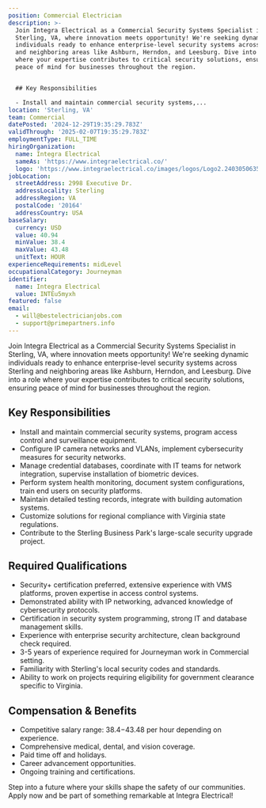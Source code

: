 ```yaml
---
position: Commercial Electrician
description: >-
  Join Integra Electrical as a Commercial Security Systems Specialist in
  Sterling, VA, where innovation meets opportunity! We're seeking dynamic
  individuals ready to enhance enterprise-level security systems across Sterling
  and neighboring areas like Ashburn, Herndon, and Leesburg. Dive into a role
  where your expertise contributes to critical security solutions, ensuring
  peace of mind for businesses throughout the region.


  ## Key Responsibilities

  - Install and maintain commercial security systems,...
location: 'Sterling, VA'
team: Commercial
datePosted: '2024-12-29T19:35:29.783Z'
validThrough: '2025-02-07T19:35:29.783Z'
employmentType: FULL_TIME
hiringOrganization:
  name: Integra Electrical
  sameAs: 'https://www.integraelectrical.co/'
  logo: 'https://www.integraelectrical.co/images/logos/Logo2.2403050635216.png'
jobLocation:
  streetAddress: 2998 Executive Dr.
  addressLocality: Sterling
  addressRegion: VA
  postalCode: '20164'
  addressCountry: USA
baseSalary:
  currency: USD
  value: 40.94
  minValue: 38.4
  maxValue: 43.48
  unitText: HOUR
experienceRequirements: midLevel
occupationalCategory: Journeyman
identifier:
  name: Integra Electrical
  value: INTEu5myxh
featured: false
email:
  - will@bestelectricianjobs.com
  - support@primepartners.info
---
```




Join Integra Electrical as a Commercial Security Systems Specialist in Sterling, VA, where innovation meets opportunity! We're seeking dynamic individuals ready to enhance enterprise-level security systems across Sterling and neighboring areas like Ashburn, Herndon, and Leesburg. Dive into a role where your expertise contributes to critical security solutions, ensuring peace of mind for businesses throughout the region.

## Key Responsibilities
- Install and maintain commercial security systems, program access control and surveillance equipment.
- Configure IP camera networks and VLANs, implement cybersecurity measures for security networks.
- Manage credential databases, coordinate with IT teams for network integration, supervise installation of biometric devices.
- Perform system health monitoring, document system configurations, train end users on security platforms.
- Maintain detailed testing records, integrate with building automation systems.
- Customize solutions for regional compliance with Virginia state regulations.
- Contribute to the Sterling Business Park's large-scale security upgrade project.

## Required Qualifications 
- Security+ certification preferred, extensive experience with VMS platforms, proven expertise in access control systems.
- Demonstrated ability with IP networking, advanced knowledge of cybersecurity protocols.
- Certification in security system programming, strong IT and database management skills.
- Experience with enterprise security architecture, clean background check required.
- 3-5 years of experience required for Journeyman work in Commercial setting.
- Familiarity with Sterling's local security codes and standards.
- Ability to work on projects requiring eligibility for government clearance specific to Virginia.

## Compensation & Benefits
- Competitive salary range: $38.4-$43.48 per hour depending on experience.
- Comprehensive medical, dental, and vision coverage.
- Paid time off and holidays.
- Career advancement opportunities.
- Ongoing training and certifications.

Step into a future where your skills shape the safety of our communities. Apply now and be part of something remarkable at Integra Electrical!
